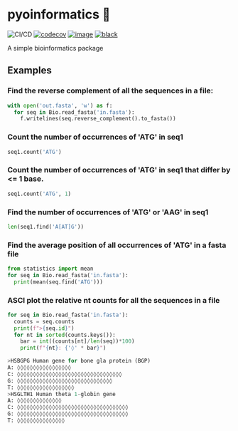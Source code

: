 # pyoinformatics 🐍
![CI/CD](https://github.com/Wytamma/pyoinformatics/workflows/CI/CD/badge.svg)
[![codecov](https://codecov.io/gh/Wytamma/pyoinformatics/branch/master/graph/badge.svg)](https://codecov.io/gh/Wytamma/pyoinformatics)
[![image](https://img.shields.io/github/license/wytamma/pyoinformatics.svg)](https://img.shields.io/github/license/wytamma/pyoinformatics)
[![black](https://img.shields.io/badge/code%20style-black-000000.svg
)](https://img.shields.io/badge/code%20style-black-000000.svg)


A simple bioinformatics package

## Examples 

### Find the reverse complement of all the sequences in a file:
```python
with open('out.fasta', 'w') as f:
  for seq in Bio.read_fasta('in.fasta'):
    f.writelines(seq.reverse_complement().to_fasta())
```

### Count the number of occurrences of 'ATG' in seq1
```python
seq1.count('ATG')
```

### Count the number of occurrences of 'ATG' in seq1 that differ by <= 1 base.
```python
seq1.count('ATG', 1)
```

### Find the number of occurrences of 'ATG' or 'AAG' in seq1
```python
len(seq1.find('A[AT]G'))
```

### Find the average position of all occurrences of 'ATG' in a fasta file
```python
from statistics import mean
for seq in Bio.read_fasta('in.fasta'):
  print(mean(seq.find('ATG')))
```

### ASCI plot the relative nt counts for all the sequences in a file
```python
for seq in Bio.read_fasta('in.fasta'):
  counts = seq.counts
  print(f">{seq.id}")
  for nt in sorted(counts.keys()):
    bar = int((counts[nt]/len(seq))*100)
    print(f"{nt}: {'◊' * bar}")

>HSBGPG Human gene for bone gla protein (BGP)
A: ◊◊◊◊◊◊◊◊◊◊◊◊◊◊◊◊◊
C: ◊◊◊◊◊◊◊◊◊◊◊◊◊◊◊◊◊◊◊◊◊◊◊◊◊◊◊◊◊◊◊◊◊
G: ◊◊◊◊◊◊◊◊◊◊◊◊◊◊◊◊◊◊◊◊◊◊◊◊◊◊◊◊◊◊
T: ◊◊◊◊◊◊◊◊◊◊◊◊◊◊◊◊◊◊
>HSGLTH1 Human theta 1-globin gene
A: ◊◊◊◊◊◊◊◊◊◊◊◊◊◊
C: ◊◊◊◊◊◊◊◊◊◊◊◊◊◊◊◊◊◊◊◊◊◊◊◊◊◊◊◊◊◊◊◊◊◊◊
G: ◊◊◊◊◊◊◊◊◊◊◊◊◊◊◊◊◊◊◊◊◊◊◊◊◊◊◊◊◊◊◊◊◊◊◊
T: ◊◊◊◊◊◊◊◊◊◊◊◊◊◊◊
```